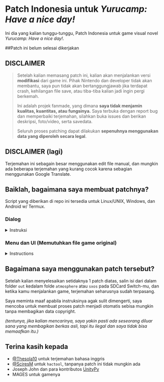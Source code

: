 # Patch Indonesia untuk _Yurucamp: Have a nice day!_

Ini dia yang kalian tunggu-tunggu, Patch Indonesia untuk game visual novel _Yurucamp: Have a nice day!_.

##Patch ini belum selesai dikerjakan

## DISCLAIMER

> Setelah kalian memasang patch ini, kalian akan menjalankan versi **modifikasi** dari game ini.
> Pihak Nintendo dan developer tidak akan membantu, saya pun tidak akan bertanggungjawab jika terdapat crash,
> kehilangan file save, atau tiba-tiba kalian jadi ingin pergi berkemah.
>
> Ini adalah projek fanmade, yang dimana **saya tidak menjamin kualitas, kuantitas, atau fungsinya.**
> Saya terbuka dengan report bug dan memperbaiki terjemahan, silahkan buka issues dan berikan deskripsi, foto/video, serta savedata.
>
> Seluruh proses patching dapat dilakukan **sepenuhnya menggunakan data yang diperoleh secara legal**.

## DISCLAIMER (lagi)

Terjemahan ini sebagain besar menggunakan edit file manual, dan mungkin ada beberapa terjemahan yang kurang cocok karena sebagian menggunakan Google Translate.

## Baiklah, bagaimana saya membuat patchnya?

Script yang diberikan di repo ini tersedia untuk Linux/UNIX, Windows, dan Android w/ Termux.

### Dialog
<details>
<summary>Instruksi</summary>
Patch ini adalah untuk menerjemahkan seluruh dialog didalam game. Menu dan UI tidak akan diterjemahkan.

<Linux>
Bahan yang dibutuhkan :
- Python 3 (untuk `inucode.py`)
- Wine (untuk `cpkmakec.exe`)
  
Lalu jalankan perintah dibawah ini, dan file `scrpt.cpk` yang dimodifikasi akan dibuat:

```sh
./repack_scrpt.cpk.sh
```
  
<Windows>
Bahan yang dibutuhkan :
- Python 3 (untuk `inucode.py`)
- .NET Framework 3.5 (untuk `cpkmakec.exe` on Windows)

Lalu jalankan perintah dibawah ini, dan file `scrpt.cpk` yang dimodifikasi akan dibuat:

```pwsh
.\repack_scrpt.cpk.ps1
```
  
<Android>
Bahan yang dibutuhkan :
- Termux
- Koneksi internet
- Ruang tersedia ±3gb pada perangkat

Lalu jalankan perintah dibawah ini, dan file `scrpt.cpk` yang dimodifikasi akan dibuat:

```sh
????
```
</details>

### Menu dan UI (Memutuhkan file game original)
<details>
<summary>Instructions</summary>
This represents translations for the user interface components, basically everything that isn't directly
story dialogue.

To build the menu translation patch, you will need:
- Python 3 (for `monobehaviour_of_borg.py`) with `UnityPy` (run `pip install UnityPy`)
- SciresM's [`hactool`](https://github.com/SciresM/hactool) for extracting game files (on Windows, place the executable in the `3rdparty` folder)
- The original game ROM, in `.nsp` format
- Your console's cryptographic keys in the `$HOME/.switch` directory

#### Extracting game files

```sh
# On Linux
./extract_nsp.sh path/to/your/yurucamp/rom.nsp
```
  
```pwsh
# On Windows
.\extract_nsp.ps1 path\to\your\yurucamp\rom.nsp
```

```sh
# On Android w/ Termux
bash extract_nsp.sh path/to/your/yurucamp/rom.nsp
```

#### Patching game files

```sh
# On Linux
./monobehaviour_of_borg.py
```
  
```pwsh
# On Windows
python3 .\monobehaviour_of_borg.py
```

```sh
# On Android w/ Termux
python monobehaviour_of_borg.py
```

</details>

## Bagaimana saya menggunakan patch tersebut?

Setelah kalian menyelesaikan setidaknya 1 patch diatas, salin isi dari dalam folder `out`
kedalam folde `atmosphere` atau `sxos` pada SDCard Switch-mu, dan ketika kamu
menjalankan game, terjemahan seharusnya sudah terpasang.

Saya meminta maaf apabila instruksinya agak sulit dimengerti, saya mencoba untuk membuat proses patch menjadi otomatis
sebisa mungkin tanpa membagikan data copyright.


_(tentunya, jika kalian mencarinya, saya yakin pasti ada seseorang diluar sana yang membagikan berkas asli, tapi itu ilegal dan saya tidak bisa memaafkan itu.)_


## Terina kasih kepada

- [@Thesola10](https://github.com/Thesola10) untuk terjemahan bahasa inggris
- [@SciresM](https://github.com/SciresM) untuk `hactool`, tanpanya patch ini tidak mungkin ada
- Joseph John dan para kontributos [UnityPy](https://github.com/K0lb3/UnityPy)
- MAGES untuk gamenya
